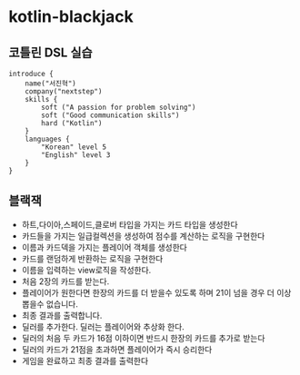 # kotlin-blackjack

## 코틀린 DSL 실습
```
introduce {
    name("서진혁")
    company("nextstep")
    skills {
        soft ("A passion for problem solving")
        soft ("Good communication skills")
        hard ("Kotlin")
    }
    languages {
        "Korean" level 5
        "English" level 3
    }
}
```

## 블랙잭
- 하트,다이아,스페이드,클로버 타입을 가지는 카드 타입을 생성한다
- 카드들을 가지는 일급컬렉션을 생성하여 점수를 계산하는 로직을 구현한다
- 이름과 카드덱을 가지는 플레이어 객체를 생성한다
- 카드를 랜덤하게 반환하는 로직을 구현한다
- 이름을 입력하는 view로직을 작성한다. 
- 처음 2장의 카드를 받는다.
- 플레이어가 원한다면 한장의 카드를 더 받을수 있도록 하며 21이 넘을 경우 더 이상 뽑을수 없습니다.
- 최종 결과를 출력합니다.
- 딜러를 추가한다. 딜러는 플레이어와 추상화 한다.
- 딜러의 처음 두 카드가 16점 이하이면 반드시 한장의 카드를 추가로 받는다
- 딜러의 카드가 21점을 초과하면 플레이어가 즉시 승리한다
- 게임을 완료하고 최종 결과를 출력한다
